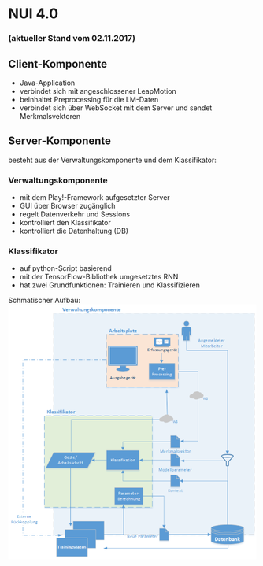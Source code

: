 # NUI 4.0
### (aktueller Stand vom 02.11.2017)

## Client-Komponente
* Java-Application
* verbindet sich mit angeschlossener LeapMotion
* beinhaltet Preprocessing für die LM-Daten
* verbindet sich über WebSocket mit dem Server und sendet Merkmalsvektoren

## Server-Komponente
besteht aus der Verwaltungskomponente und dem Klassifikator:
### Verwaltungskomponente
* mit dem Play!-Framework aufgesetzter Server
* GUI über Browser zugänglich
* regelt Datenverkehr und Sessions
* kontrolliert den Klassifikator
* kontrolliert die Datenhaltung (DB)

### Klassifikator
* auf python-Script basierend
* mit der TensorFlow-Bibliothek umgesetztes RNN
* hat zwei Grundfunktionen: Trainieren und Klassifizieren


Schmatischer Aufbau:
![Aufbau](img/Modell01_mitWS_v2.png)